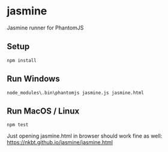 jasmine
=======

Jasmine runner for PhantomJS

## Setup

    npm install

## Run Windows

    node_modules\.bin\phantomjs jasmine.js jasmine.html

## Run MacOS / Linux

    npm test


Just opening jasmine.html in browser should work fine as well: https://nkbt.github.io/jasmine/jasmine.html
